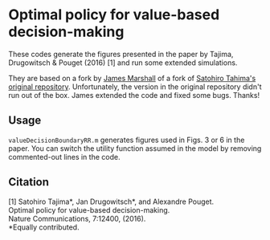 # Optimal policy for value-based decision-making

These codes generate the figures presented in the paper by Tajima, Drugowitsch & Pouget (2016) [1] and run some extended simulations.

They are based on a fork by [James Marshall](http://staffwww.dcs.shef.ac.uk/people/J.Marshall/james.html) of a fork of [Satohiro Tahima's original repository](https://github.com/satohirotajima/Optimal-policy-for-value-based-decision-making). Unfortunately, the version in the original repository didn't run out of the box. James extended the code and fixed some bugs. Thanks!

## Usage

`valueDecisionBoundaryRR.m` generates figures used in Figs. 3 or 6 in the paper.  You can switch the utility function assumed in the model by removing commented-out lines in the code. 

## Citation

[1] Satohiro Tajima*, Jan Drugowitsch*, and Alexandre Pouget.  
Optimal policy for value-based decision-making.  
Nature Communications, 7:12400, (2016).  
*Equally contributed.
